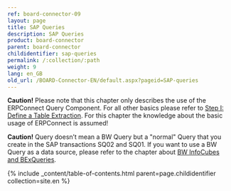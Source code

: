 ```yaml
---
ref: board-connector-09
layout: page
title: SAP Queries
description: SAP Queries
product: board-connector
parent: board-connector
childidentifier: sap-queries
permalink: /:collection/:path
weight: 9
lang: en_GB
old_url: /BOARD-Connector-EN/default.aspx?pageid=SAP-queries
---
```


**Caution!** Please note that this chapter only describes the use of the ERPConnect Query Component. For all other basics please refer to [Step I: Define a Table Extraction](./getting-started-table/step1-define-table-extraction). For this chapter the knowledge about the basic usage of ERPConnect is assumed!

**Caution!** Query doesn’t mean a BW Query but a "normal" Query that you create in the SAP transactions SQ02 and SQ01. If you want to use a BW Query as a data source, please refer to the chapter about [BW InfoCubes and BExQueries](./bw-infocubes-and-bex-queries).

{% include _content/table-of-contents.html parent=page.childidentifier collection=site.en %}
